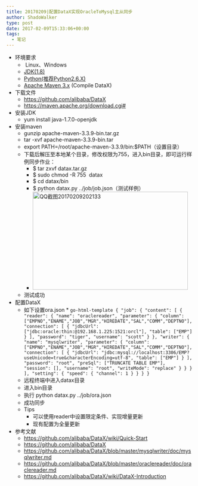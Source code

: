 ```yaml
---
title: 20170209|配置DataX实现OracleToMysql主从同步
author: ShadoWalker
type: post
date: 2017-02-09T15:33:06+00:00
tags:
  - 笔记
---
```

  * 环境要求 
      *  Linux、Windows
      * [JDK(1.8)][1]
      * [Python(推荐Python2.6.X)][2]
      * [Apache Maven 3.x][3] (Compile DataX)
  * 下载文件 
      * https://github.com/alibaba/DataX
      * https://maven.apache.org/download.cgi#
  * 安装JDK 
      * yum install java-1.7.0-openjdk
  * 安装maven 
      * gunzip apache-maven-3.3.9-bin.tar.gz
      * tar -xvf apache-maven-3.3.9-bin.tar
      * export PATH=/root/apache-maven-3.3.9/bin:$PATH（设置目录）
      * 下载后解压至本地某个目录，修改权限为755，进入bin目录，即可运行样例同步作业： 
          * $ tar zxvf datax.tar.gz
          * $ sudo chmod -R 755  datax
          * $ <span class="pl-c1">cd</span> datax/bin
          * $ python datax.py ../job/job.json（测试样例）
          * <img class="alignnone wp-image-49" src="/images/2017/02/20170209202133.jpg" alt="QQ截图20170209202133" width="416" height="262" />
      * 测试成功
  * 配置DataX 
      * 如下设置ora.json 
          * 
            ```go-html-template
            {
                "job": {
                    "content": [
                        {
                        "reader": {
                            "name": "oraclereader",
                            "parameter": {
                            "column": ["EMPNO","ENAME","JOB","MGR","HIREDATE","SAL","COMM","DEPTNO"],
                            "connection": [
                                {
                                "jdbcUrl": ["jdbc:oracle:thin:@192.168.1.225:1521:orcl"],
                                "table": ["EMP"]
                                }
                            ],
                            "password": "tiger",
                            "username": "scott"
                            }
                        },
                        "writer": {
                        "name": "mysqlwriter",
                        "parameter": {
                        "column": ["EMPNO","ENAME","JOB","MGR","HIREDATE","SAL","COMM","DEPTNO"],
                        "connection": [
                            {
                            "jdbcUrl": "jdbc:mysql://localhost:3306/EMP?useUnicode=true&characterEncoding=utf-8",
                            "table": ["EMP"]
                            }
                        ],
                        "password": "root",
                        "preSql": ["TRUNCATE TABLE EMP"],
                        "session": [],
                        "username": "root",
                        "writeMode": "replace"
                        }
                        }
                        }
                    ],
                    "setting": {
                        "speed": {
                            "channel": 1
                        }
                    }
                }
            }
            ```
      * 远程终端中进入datax目录
      * 进入bin目录
      * 执行 python datax.py ../job/ora.json
      * 成功同步
      * Tips 
          * 可以使用reader中设置限定条件、实现增量更新
          * 现有配置为全量更新
  * 参考文献 
      * https://github.com/alibaba/DataX/wiki/Quick-Start
      * https://github.com/alibaba/DataX
      * https://github.com/alibaba/DataX/blob/master/mysqlwriter/doc/mysqlwriter.md
      * https://github.com/alibaba/DataX/blob/master/oraclereader/doc/oraclereader.md
      * https://github.com/alibaba/DataX/wiki/DataX-Introduction

 [1]: http://www.oracle.com/technetwork/cn/java/javase/downloads/index.html
 [2]: https://www.python.org/downloads/
 [3]: https://maven.apache.org/download.cgi